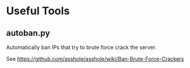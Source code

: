 Useful Tools
===========

autoban.py
----------

Automatically ban IPs that try to brute force crack the server.

See https://github.com/asshole/asshole/wiki/Ban-Brute-Force-Crackers

